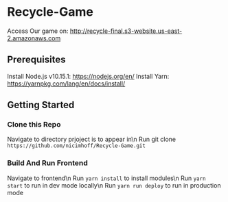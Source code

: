# Recycle-Game
Access Our game on: http://recycle-final.s3-website.us-east-2.amazonaws.com
## Prerequisites
Install Node.js v10.15.1: https://nodejs.org/en/ 
Install Yarn: https://yarnpkg.com/lang/en/docs/install/

## Getting Started

### Clone this Repo
Navigate to directory prjoject is to appear in\n
Run git clone `https://github.com/nicimhoff/Recycle-Game.git`

### Build And Run Frontend
Navigate to frontend\n
Run `yarn install` to install modules\n
Run `yarn start` to run in dev mode locally\n
Run `yarn run deploy` to run in production mode
